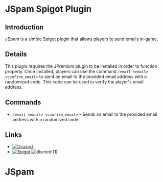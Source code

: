 # JSpam Spigot Plugin

## Introduction
JSpam is a simple Spigot plugin that allows players to send emails in-game.

## Details
This plugin requires the JPremium plugin to be installed in order to function properly. Once installed, players can use the command `/email <email> <confirm_email>` to send an email to the provided email address with a randomized code. This code can be used to verify the player's email address.

## Commands
- `/email <email> <confirm_email>` - Sends an email to the provided email address with a randomized code.

## Links
- [![Discord](https://user-images.githubusercontent.com/64218536/229440900-d0d34e0d-eb69-4497-9f4a-2b017ac859a8.png)](https://discord.gg/XpwNT5Jr5Y)
- [![Spigot](https://user-images.githubusercontent.com/64218536/229476355-c7360801-3628-44bc-a64c-57a597f6ace2.png)](https://discord.gg/XpwNT5Jr5Y)
![discord (1)](https://user-images.githubusercontent.com/64218536/229477980-1acab92a-d162-406f-83b0-fec5071e38d4.png)




# JSpam
